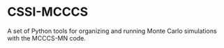 # CSSI-MCCCS
A set of Python tools for organizing and running Monte Carlo simulations with the MCCCS-MN code.
